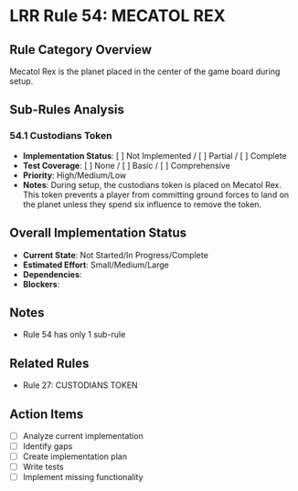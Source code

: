 # LRR Rule 54: MECATOL REX

## Rule Category Overview
Mecatol Rex is the planet placed in the center of the game board during setup.

## Sub-Rules Analysis

### 54.1 Custodians Token
- **Implementation Status**: [ ] Not Implemented / [ ] Partial / [ ] Complete
- **Test Coverage**: [ ] None / [ ] Basic / [ ] Comprehensive
- **Priority**: High/Medium/Low
- **Notes**: During setup, the custodians token is placed on Mecatol Rex. This token prevents a player from committing ground forces to land on the planet unless they spend six influence to remove the token.

## Overall Implementation Status
- **Current State**: Not Started/In Progress/Complete
- **Estimated Effort**: Small/Medium/Large
- **Dependencies**:
- **Blockers**:

## Notes
- Rule 54 has only 1 sub-rule

## Related Rules
- Rule 27: CUSTODIANS TOKEN

## Action Items
- [ ] Analyze current implementation
- [ ] Identify gaps
- [ ] Create implementation plan
- [ ] Write tests
- [ ] Implement missing functionality

